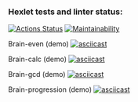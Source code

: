 ### Hexlet tests and linter status:
[![Actions Status](https://github.com/vlad-bab/frontend-project-44/workflows/hexlet-check/badge.svg)](https://github.com/vlad-bab/frontend-project-44/actions) [![Maintainability](https://api.codeclimate.com/v1/badges/8a14a2943b62fb189e37/maintainability)](https://codeclimate.com/github/vlad-bab/frontend-project-44/maintainability)

Brain-even (demo)
[![asciicast](https://asciinema.org/a/FCUt9esXdsBqokapWTvsWnOaO.svg)](https://asciinema.org/a/FCUt9esXdsBqokapWTvsWnOaO)

Brain-calc (demo)
[![asciicast](https://asciinema.org/a/qu8U1yVUcK5dhVRkm3p3QxLzu.svg)](https://asciinema.org/a/qu8U1yVUcK5dhVRkm3p3QxLzu)

Brain-gcd (demo)
[![asciicast](https://asciinema.org/a/SxEC5nZyTYGW0AwoZN3Z5ZrJS.svg)](https://asciinema.org/a/SxEC5nZyTYGW0AwoZN3Z5ZrJS)

Brain-progression (demo)
[![asciicast](https://asciinema.org/a/GN8g19o3MB9J7hDLM0uWg5TCn.svg)](https://asciinema.org/a/GN8g19o3MB9J7hDLM0uWg5TCn)